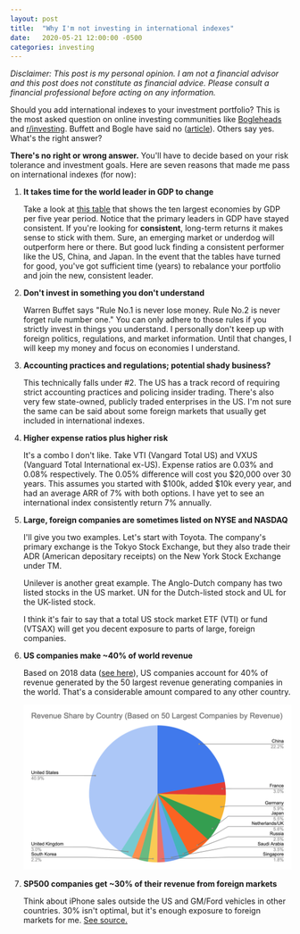 ```yaml
---
layout: post
title:  "Why I'm not investing in international indexes"
date:   2020-05-21 12:00:00 -0500
categories: investing
---
```


*Disclaimer: This post is my personal opinion. I am not a financial advisor and this post does not constitute as financial advice. Please consult a financial professional before acting on any information.*

Should you add international indexes to your investment portfolio? This is the most asked question on online investing communities like [Bogleheads](https://www.bogleheads.org/forum/index.php) and [r/investing](https://www.reddit.com/r/investing). Buffett and Bogle have said no ([article](https://www.cnbc.com/2017/04/17/a-stubborn-investing-rule-shared-by-jack-bogle-and-warren-buffett.html)). Others say yes. What's the right answer?

**There's no right or wrong answer.** You'll have to decide based on your risk tolerance and investment goals. Here are seven reasons that made me pass on international indexes (for now):

1. **It takes time for the world leader in GDP to change**

    Take a look at [this table](https://en.wikipedia.org/wiki/List_of_countries_by_largest_historical_GDP#By_average_values_of_GDP_(nominal)) that shows the ten largest economies by GDP per five year period. Notice that the primary leaders in GDP have stayed consistent. If you're looking for **consistent**, long-term returns it makes sense to stick with them. Sure, an emerging market or underdog will outperform here or there. But good luck finding a consistent performer like the US, China, and Japan. In the event that the tables have turned for good, you've got sufficient time (years) to rebalance your portfolio and join the new, consistent leader.   

2. **Don't invest in something you don't understand**

    Warren Buffet says "Rule No.1 is never lose money. Rule No.2 is never forget rule number one." You can only adhere to those rules if you strictly invest in things you understand. I personally don't keep up with foreign politics, regulations, and market information. Until that changes, I will keep my money and focus on economies I understand.

3. **Accounting practices and regulations; potential shady business?**

    This technically falls under #2. The US has a track record of requiring strict accounting practices and policing insider trading. There's also very few state-owned, publicly traded enterprises in the US. I'm not sure the same can be said about some foreign markets that usually get included in international indexes.

4. **Higher expense ratios plus higher risk**

    It's a combo I don't like. Take VTI (Vangard Total US) and VXUS (Vanguard Total International ex-US). Expense ratios are 0.03% and 0.08% respectively. The 0.05% difference will cost you $20,000 over 30 years. This assumes you started with $100k, added $10k every year, and had an average ARR of 7% with both options. I have yet to see an international index consistently return 7% annually. 

5. **Large, foreign companies are sometimes listed on NYSE and NASDAQ**

    I'll give you two examples. Let's start with Toyota. The company's primary exchange is the Tokyo Stock Exchange, but they also trade their ADR (American depositary receipts) on the New York Stock Exchange under TM. 

    Unilever is another great example. The Anglo-Dutch company has two listed stocks in the US market. UN for the Dutch-listed stock and UL for the UK-listed stock.

    I think it's fair to say that a total US stock market ETF (VTI) or fund (VTSAX) will get you decent exposure to parts of large, foreign companies.

6. **US companies make ~40% of world revenue**

    Based on 2018 data ([see here](https://en.wikipedia.org/wiki/List_of_largest_companies_by_revenue)), US companies account for 40% of revenue generated by the 50 largest revenue generating companies in the world. That's a considerable amount compared to any other country.

    ![Revenue Share by Country](/assets/img/investing-revenue-share-per-country-2018.png)

7. **SP500 companies get ~30% of their revenue from foreign markets**

    Think about iPhone sales outside the US and GM/Ford vehicles in other countries. 30% isn't optimal, but it's enough exposure to foreign markets for me. [See source.](https://www.spglobal.com/en/research-insights/articles/The-Impact-of-the-Global-Economy-on-the-SP-500)